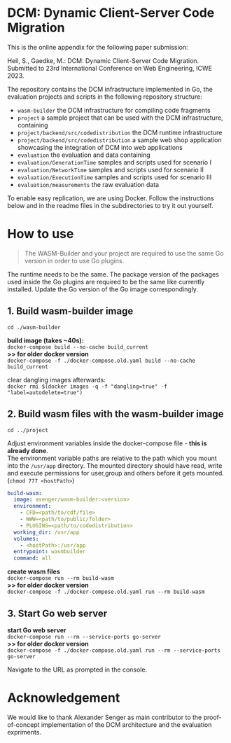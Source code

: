 # DCM: Dynamic Client-Server Code Migration

This is the online appendix for the following paper submission:

Heil, S., Gaedke, M.: DCM: Dynamic Client-Server Code Migration. Submitted to 23rd International Conference on Web Engineering, ICWE 2023.


The repository contains the DCM infrastructure implemented in Go, the evaluation projects and scripts in the following repository structure:

- `wasm-builder` the DCM infrastructure for compiling code fragments
- `project` a sample project that can be used with the DCM infrastructure, containing
 - `project/backend/src/codedistribution` the DCM runtime infrastructure
 - `project/backend/src/codedistribution` a sample web shop application showcasing the integration of DCM into web applications
- `evaluation` the evaluation and data containing
 - `evaluation/GenerationTime` samples and scripts used for scenario I
 - `evaluation/NetworkTime` samples and scripts used for scenario II
 - `evaluation/ExecutionTime` samples and scripts used for scenario III
 - `evaluation/measurements` the raw evaluation data

To enable easy replication, we are using Docker. Follow the instructions below and in the readme files in the subdirectories to try it out yourself.

# How to use

> The WASM-Builder and your project are required to use the same Go version in order to use Go plugins.

The runtime needs to be the same. The package version of the packages used inside the Go plugins are required to be the same like currently installed. Update the Go version of the Go image correspondingly.

## 1. Build wasm-builder image

`cd ./wasm-builder`

**build image (takes ~40s):**  
`docker-compose build --no-cache build_current`  
**>> for older docker version**  
`docker-compose -f ./docker-compose.old.yaml build --no-cache build_current`

clear dangling images afterwards:  
`docker rmi $(docker images -q -f "dangling=true" -f "label=autodelete=true")`

## 2. Build wasm files with the wasm-builder image

`cd ../project`

Adjust environment variables inside the docker-compose file - **this is already done**.  
The environment variable paths are relative to the path which you mount into the `/usr/app` directory. The mounted directory should have read, write and execute permissions for user,group and others before it gets mounted. (`chmod 777 <hostPath>`)

```yml
build-wasm:
  image: asenger/wasm-builder:<version>
  environment:
    - CFD=<path/to/cdf/file>
    - WWW=<path/to/public/folder>
    - PLUGINS=<path/to/codedistribution>
  working_dir: /usr/app
  volumes:
    - <hostPath>:/usr/app
  entrypoint: wasmbuilder
  command: all
```

**create wasm files**  
`docker-compose run --rm build-wasm`  
**>> for older docker version**  
`docker-compose -f ./docker-compose.old.yaml run --rm build-wasm`

## 3. Start Go web server

**start Go web server**  
`docker-compose run --rm --service-ports go-server`  
**>> for older docker version**  
`docker-compose -f ./docker-compose.old.yaml run --rm --service-ports go-server`

Navigate to the URL as prompted in the console.

# Acknowledgement
We would like to thank Alexander Senger as main contributor to the proof-of-concept implementation of the DCM architecture and the evaluation expriments.
